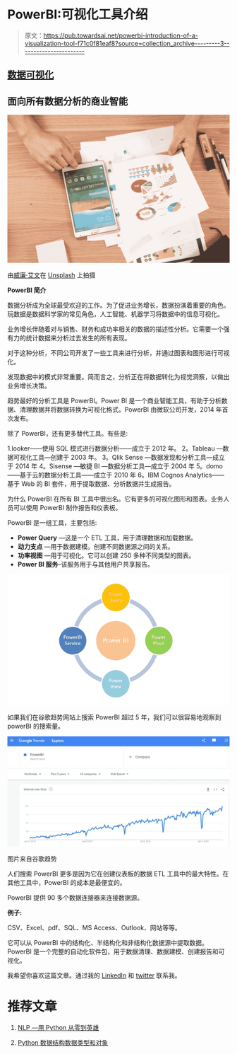 # PowerBI:可视化工具介绍

> 原文：<https://pub.towardsai.net/powerbi-introduction-of-a-visualization-tool-f71c0f81eaf8?source=collection_archive---------3----------------------->

## [数据可视化](https://towardsai.net/p/category/data-visualization)

## 面向所有数据分析的商业智能

![](img/46d0091dfd84cb2451e0ba83c316668d.png)

由[威廉·艾文](https://unsplash.com/@firmbee?utm_source=medium&utm_medium=referral)在 [Unsplash](https://unsplash.com?utm_source=medium&utm_medium=referral) 上拍摄

**PowerBI 简介**

数据分析成为全球最受欢迎的工作。为了促进业务增长，数据扮演着重要的角色。玩数据是数据科学家的常见角色，人工智能、机器学习将数据中的信息可视化。

业务增长伴随着对与销售、财务和成功率相关的数据的描述性分析。它需要一个强有力的统计数据来分析过去发生的所有表现。

对于这种分析，不同公司开发了一些工具来进行分析，并通过图表和图形进行可视化。

发现数据中的模式非常重要。简而言之，分析正在将数据转化为视觉洞察，以做出业务增长决策。

趋势最好的分析工具是 PowerBI。Power BI 是一个商业智能工具，有助于分析数据、清理数据并将数据转换为可视化格式。PowerBI 由微软公司开发，2014 年首次发布。

除了 PowerBI，还有更多替代工具。有些是:

1.looker——使用 SQL 模式进行数据分析——成立于 2012 年。
2。Tableau —数据可视化工具—创建于 2003 年。
3。Qlik Sense —数据发现和分析工具—成立于 2014 年
4。Sisense —敏捷 BI —数据分析工具—成立于 2004 年
5。domo——基于云的数据分析工具——成立于 2010 年
6。IBM Cognos Analytics——基于 Web 的 BI 套件，用于提取数据、分析数据并生成报告。

为什么 PowerBI 在所有 BI 工具中很出名。它有更多的可视化图形和图表。业务人员可以使用 PowerBI 制作报告和仪表板。

PowerBI 是一组工具，主要包括:

*   **Power Query** —这是一个 ETL 工具，用于清理数据和加载数据。
*   **动力支点** —用于数据建模。创建不同数据源之间的关系。
*   **功率视图** —用于可视化。它可以创建 250 多种不同类型的图表。
*   **Power BI 服务**–该服务用于与其他用户共享报告。

![](img/d0cd82298602d146cac8206ac2e40723.png)

如果我们在谷歌趋势网站上搜索 PowerBI 超过 5 年，我们可以很容易地观察到 powerBI 的搜索量。

![](img/4c3ea46a1736127be369934a52e705ab.png)

图片来自谷歌趋势

人们搜索 PowerBI 更多是因为它在创建仪表板的数据 ETL 工具中的最大特性。在其他工具中，PowerBI 的成本是最便宜的。

PowerBI 提供 90 多个数据连接器来连接数据源。

**例子:**

CSV、Excel、pdf、SQL、MS Access、Outlook、网站等等。

它可以从 PowerBI 中的结构化、半结构化和非结构化数据源中提取数据。PowerBI 是一个完整的自动化软件包，用于数据清理、数据建模、创建报告和可视化。

我希望你喜欢这篇文章。通过我的 [LinkedIn](https://www.linkedin.com/in/data-scientist-95040a1ab/) 和 [twitter](https://twitter.com/amitprius) 联系我。

# 推荐文章

1.  [NLP —用 Python 从零到英雄](https://medium.com/towards-artificial-intelligence/nlp-zero-to-hero-with-python-2df6fcebff6e?sk=2231d868766e96b13d1e9d7db6064df1)

2. [Python 数据结构数据类型和对象](https://medium.com/towards-artificial-intelligence/python-data-structures-data-types-and-objects-244d0a86c3cf?sk=42f4b462499f3fc3a160b21e2c94dba6)